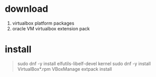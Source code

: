 # download
1. virtualbox platform packages
2. oracle VM virtualbox extension pack

# install 
> sudo dnf -y install elfutils-libelf-devel kernel
> sudo dnf -y install VirtualBox*.rpm
> VBoxManage extpack install

